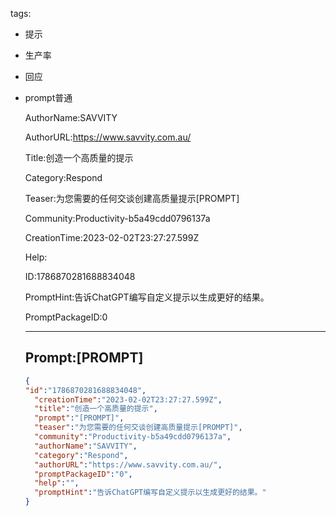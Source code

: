   tags: 
- 提示
- 生产率
- 回应
- prompt普通

  AuthorName:SAVVITY

  AuthorURL:https://www.savvity.com.au/

  Title:创造一个高质量的提示

  Category:Respond

  Teaser:为您需要的任何交谈创建高质量提示[PROMPT]

  Community:Productivity-b5a49cdd0796137a

  CreationTime:2023-02-02T23:27:27.599Z

  Help:

  ID:1786870281688834048

  PromptHint:告诉ChatGPT编写自定义提示以生成更好的结果。

  PromptPackageID:0

  ---

  ## Prompt:[PROMPT]

  ```json
  {
  "id":"1786870281688834048",
    "creationTime":"2023-02-02T23:27:27.599Z",
    "title":"创造一个高质量的提示",
    "prompt":"[PROMPT]",
    "teaser":"为您需要的任何交谈创建高质量提示[PROMPT]",
    "community":"Productivity-b5a49cdd0796137a",
    "authorName":"SAVVITY",
    "category":"Respond",
    "authorURL":"https://www.savvity.com.au/",
    "promptPackageID":"0",
    "help":"",
    "promptHint":"告诉ChatGPT编写自定义提示以生成更好的结果。"
  }
  ```
